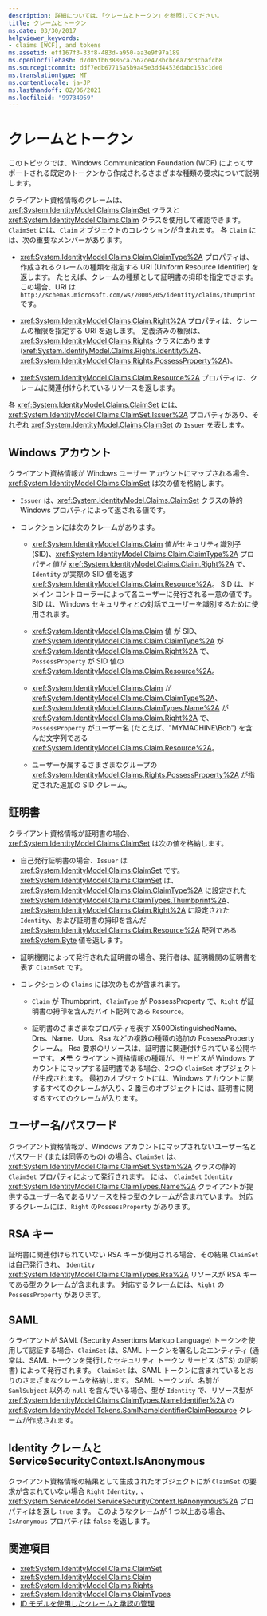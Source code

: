 ```yaml
---
description: 詳細については、「クレームとトークン」を参照してください。
title: クレームとトークン
ms.date: 03/30/2017
helpviewer_keywords:
- claims [WCF], and tokens
ms.assetid: eff167f3-33f8-483d-a950-aa3e9f97a189
ms.openlocfilehash: d7d05fb63886ca7562ce478bcbcea73c3cbafcb8
ms.sourcegitcommit: ddf7edb67715a5b9a45e3dd44536dabc153c1de0
ms.translationtype: MT
ms.contentlocale: ja-JP
ms.lasthandoff: 02/06/2021
ms.locfileid: "99734959"
---
```

# <a name="claims-and-tokens"></a>クレームとトークン

このトピックでは、Windows Communication Foundation (WCF) によってサポートされる既定のトークンから作成されるさまざまな種類の要求について説明します。

クライアント資格情報のクレームは、<xref:System.IdentityModel.Claims.ClaimSet> クラスと <xref:System.IdentityModel.Claims.Claim> クラスを使用して確認できます。 `ClaimSet` には、`Claim` オブジェクトのコレクションが含まれます。 各 `Claim` には、次の重要なメンバーがあります。

- <xref:System.IdentityModel.Claims.Claim.ClaimType%2A> プロパティは、作成されるクレームの種類を指定する URI (Uniform Resource Identifier) を返します。 たとえば、クレームの種類として証明書の拇印を指定できます。この場合、URI は `http://schemas.microsoft.com/ws/20005/05/identity/claims/thumprint` です。

- <xref:System.IdentityModel.Claims.Claim.Right%2A> プロパティは、クレームの権限を指定する URI を返します。 定義済みの権限は、<xref:System.IdentityModel.Claims.Rights> クラスにあります (<xref:System.IdentityModel.Claims.Rights.Identity%2A>、<xref:System.IdentityModel.Claims.Rights.PossessProperty%2A>)。

- <xref:System.IdentityModel.Claims.Claim.Resource%2A> プロパティは、クレームに関連付けられているリソースを返します。

各 <xref:System.IdentityModel.Claims.ClaimSet> には、<xref:System.IdentityModel.Claims.ClaimSet.Issuer%2A> プロパティがあり、それぞれ <xref:System.IdentityModel.Claims.ClaimSet> の `Issuer` を表します。

## <a name="windows-accounts"></a>Windows アカウント

クライアント資格情報が Windows ユーザー アカウントにマップされる場合、<xref:System.IdentityModel.Claims.ClaimSet> は次の値を格納します。

- `Issuer` は、<xref:System.IdentityModel.Claims.ClaimSet> クラスの静的 Windows プロパティによって返される値です。

- コレクションには次のクレームがあります。

  - <xref:System.IdentityModel.Claims.Claim> 値がセキュリティ識別子 (SID)、<xref:System.IdentityModel.Claims.Claim.ClaimType%2A> プロパティ値が <xref:System.IdentityModel.Claims.Claim.Right%2A> で、`Identity` が実際の SID 値を返す <xref:System.IdentityModel.Claims.Claim.Resource%2A>。 SID は、ドメイン コントローラーによって各ユーザーに発行される一意の値です。 SID は、Windows セキュリティとの対話でユーザーを識別するために使用されます。

  - <xref:System.IdentityModel.Claims.Claim> 値 が SID、<xref:System.IdentityModel.Claims.Claim.ClaimType%2A> が <xref:System.IdentityModel.Claims.Claim.Right%2A> で、`PossessProperty` が SID 値の <xref:System.IdentityModel.Claims.Claim.Resource%2A>。

  - <xref:System.IdentityModel.Claims.Claim> が <xref:System.IdentityModel.Claims.Claim.ClaimType%2A>、<xref:System.IdentityModel.Claims.ClaimTypes.Name%2A> が <xref:System.IdentityModel.Claims.Claim.Right%2A> で、`PossessProperty` がユーザー名 (たとえば、"MYMACHINE\Bob") を含んだ文字列である <xref:System.IdentityModel.Claims.Claim.Resource%2A>。

  - ユーザーが属するさまざまなグループの <xref:System.IdentityModel.Claims.Rights.PossessProperty%2A> が指定された追加の SID クレーム。

## <a name="certificates"></a>証明書

クライアント資格情報が証明書の場合、<xref:System.IdentityModel.Claims.ClaimSet> は次の値を格納します。

- 自己発行証明書の場合、`Issuer` は <xref:System.IdentityModel.Claims.ClaimSet> です。 <xref:System.IdentityModel.Claims.ClaimSet> は、<xref:System.IdentityModel.Claims.Claim.ClaimType%2A> に設定された <xref:System.IdentityModel.Claims.ClaimTypes.Thumbprint%2A>、<xref:System.IdentityModel.Claims.Claim.Right%2A> に設定された `Identity`、および証明書の拇印を含んだ <xref:System.IdentityModel.Claims.Claim.Resource%2A> 配列である <xref:System.Byte> 値を返します。

- 証明機関によって発行された証明書の場合、発行者は、証明機関の証明書を表す `ClaimSet` です。

- コレクションの `Claims` には次のものが含まれます。

  - `Claim` が Thumbprint、`ClaimType` が PossessProperty で、`Right` が証明書の拇印を含んだバイト配列である `Resource`。

  - 証明書のさまざまなプロパティを表す X500DistinguishedName、Dns、Name、Upn、Rsa などの複数の種類の追加の PossessProperty クレーム。 Rsa 要求のリソースは、証明書に関連付けられている公開キーです。**メモ** クライアント資格情報の種類が、サービスが Windows アカウントにマップする証明書である場合、2つの `ClaimSet` オブジェクトが生成されます。 最初のオブジェクトには、Windows アカウントに関するすべてのクレームが入り、2 番目のオブジェクトには、証明書に関するすべてのクレームが入ります。

## <a name="user-namepassword"></a>ユーザー名/パスワード

クライアント資格情報が、Windows アカウントにマップされないユーザー名とパスワード (または同等のもの) の場合、`ClaimSet` は、<xref:System.IdentityModel.Claims.ClaimSet.System%2A> クラスの静的 `ClaimSet` プロパティによって発行されます。 には、 `ClaimSet` `Identity` <xref:System.IdentityModel.Claims.ClaimTypes.Name%2A> クライアントが提供するユーザー名であるリソースを持つ型のクレームが含まれています。 対応するクレームには、`Right` の`PossessProperty` があります。

## <a name="rsa-keys"></a>RSA キー

証明書に関連付けられていない RSA キーが使用される場合、その結果 `ClaimSet` は自己発行され、 `Identity` <xref:System.IdentityModel.Claims.ClaimTypes.Rsa%2A> リソースが RSA キーである型のクレームが含まれます。 対応するクレームには、`Right` の`PossessProperty` があります。

## <a name="saml"></a>SAML

クライアントが SAML (Security Assertions Markup Language) トークンを使用して認証する場合、`ClaimSet` は、SAML トークンを署名したエンティティ (通常は、SAML トークンを発行したセキュリティ トークン サービス (STS) の証明書) によって発行されます。 `ClaimSet` は、SAML トークンに含まれているとおりのさまざまなクレームを格納します。 SAML トークンが、名前が `SamlSubject` 以外の `null` を含んでいる場合、型が `Identity` で、リソース型が <xref:System.IdentityModel.Claims.ClaimTypes.NameIdentifier%2A> の <xref:System.IdentityModel.Tokens.SamlNameIdentifierClaimResource> クレームが作成されます。

## <a name="identity-claims-and-servicesecuritycontextisanonymous"></a>Identity クレームと ServiceSecurityContext.IsAnonymous

クライアント資格情報の結果として生成されたオブジェクトにが `ClaimSet` の要求が含まれていない場合 `Right` `Identity,` 、 <xref:System.ServiceModel.ServiceSecurityContext.IsAnonymous%2A> プロパティはを返し `true` ます。 このようなクレームが 1 つ以上ある場合、`IsAnonymous` プロパティは `false` を返します。

## <a name="see-also"></a>関連項目

- <xref:System.IdentityModel.Claims.ClaimSet>
- <xref:System.IdentityModel.Claims.Claim>
- <xref:System.IdentityModel.Claims.Rights>
- <xref:System.IdentityModel.Claims.ClaimTypes>
- [ID モデルを使用したクレームと承認の管理](managing-claims-and-authorization-with-the-identity-model.md)
